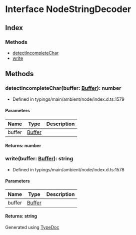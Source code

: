 # Interface NodeStringDecoder


## Index

### Methods
* [detectIncompleteChar](_typings_main_ambient_node_index_d_._string_decoder_.nodestringdecoder.md#detectincompletechar)
* [write](_typings_main_ambient_node_index_d_._string_decoder_.nodestringdecoder.md#write)

## Methods

### detectIncompleteChar(buffer: [Buffer](_typings_main_ambient_node_index_d_.buffer.md)): number
  
* Defined in typings/main/ambient/node/index.d.ts:1579


#### Parameters

| Name | Type | Description |
| ---- | ---- | ---- |
| buffer | [Buffer](_typings_main_ambient_node_index_d_.buffer.md)|  |

#### Returns: number

### write(buffer: [Buffer](_typings_main_ambient_node_index_d_.buffer.md)): string
  
* Defined in typings/main/ambient/node/index.d.ts:1578


#### Parameters

| Name | Type | Description |
| ---- | ---- | ---- |
| buffer | [Buffer](_typings_main_ambient_node_index_d_.buffer.md)|  |

#### Returns: string


Generated using [TypeDoc](http://typedoc.io)

